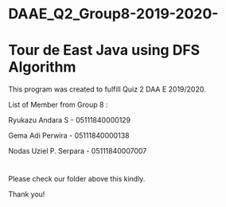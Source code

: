 # DAAE_Q2_Group8-2019-2020-
# Tour de East Java using DFS Algorithm

This program was created to fulfill Quiz 2 DAA E 2019/2020.

List of Member from Group 8 : 

Ryukazu Andara S - 05111840000129

Gema Adi Perwira - 05111840000138

Nodas Uziel P. Serpara - 05111840007007

#

Please check our folder above this kindly.

Thank you!

